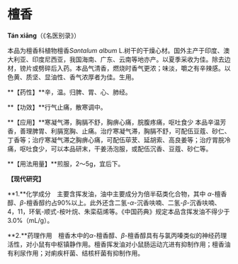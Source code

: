 # 檀香

**Tán xiāng**（《名医别录》）

本品为檀香科植物檀香*Santalum album* L.树干的干燥心材。国外主产于印度、澳大利亚、印度尼西亚，我国海南、广东、云南等地亦产。以夏季采收为佳。除去边材，镑片或劈碎后入药。本品气清香，燃烧时香气更浓；味淡，嚼之有辛辣感。以色黄、质坚、显油性、香气浓厚者为佳。生用。

**【药性】**辛，温。归脾、胃、心、肺经。

**【功效】**行气止痛，散寒调中。

**【应用】**寒凝气滞，胸膈不舒，胸痹心痛，脘腹疼痛，呕吐食少 本品辛温芳香，善理脾胃、利膈宽胸、止痛。治疗寒凝气滞，胸膈不舒，可配伍豆蔻、砂仁、丁香等；治疗寒凝气滞之胸痹心痛，可配伍荜茇、延胡索、高良姜等；治疗胃脘冷痛，呕吐食少，可以本品研末，干姜汤泡服，或配伍沉香、豆蔻、砂仁等。

**【用法用量】**煎服，2～5g，宜后下。

**【现代研究】**

**1.**化学成分　主要含挥发油，油中主要成分为倍半萜类化合物，其中 *α*-檀香醇、*β*-檀香醇约占90%以上。此外还含二氢-*α*-沉香呋喃、二氢-*β*-沉香呋喃、4，11，环氧-顺式-桉叶烷、朱栾萜烯等。《中国药典》规定本品含挥发油不得少于3.0%（mL/g）。

**2.**药理作用　檀香木中的*α*-檀香醇、*β*-檀香醇具有与氯丙嗪类似的神经药理活性，对小鼠有中枢镇静作用。檀香挥发油对小鼠肠运动亢进有抑制作用；檀香油有利尿作用；对痢疾杆菌、结核杆菌有抑制作用。